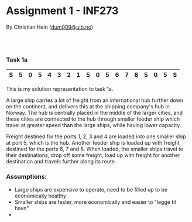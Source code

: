 # Assignment 1 - INF273
By Christian Hein (dum009@uib.no)

<br><br>


### Task 1a


| S | 5 | 0 | 5 | 4 | 3 | 2 | 1 | 5 | 0 | 5 | 6 | 7 | 8 | 5 | 0 | 5 | S |
|:-:|:-:|:-:|:-:|:-:|:-:|:-:|:-:|:-:|:-:|:-:|:-:|:-:|:-:|:-:|:-:|:-:|:-:|


This is my solution representation to task 1a. 

A large ship carries a lot of freight from an international hub further down on the continent, and delivers this at the shipping company's hub in Norway. The hub is centrally placed in the middle of the larger cities, and these cities are connected to the hub through smaller feeder ship which travel at greater speed than the large ships, while having lower capacity. 

Freight destined for the ports 1, 2, 3 and 4 are loaded into one smaller ship at port 5, which is the hub. Another feeder ship is loaded up with freight destined for the ports 6, 7 and 8. When loaded, the smaller ships travel to their destinations, drop off some freight, load up with freight for another destination and travels further along its route. 





### Assumptions:

- Large ships are expensive to operate, need to be filled up to be economically healthy
- Smaller ships are faster, more economically and easier to "legge til havn"
- 